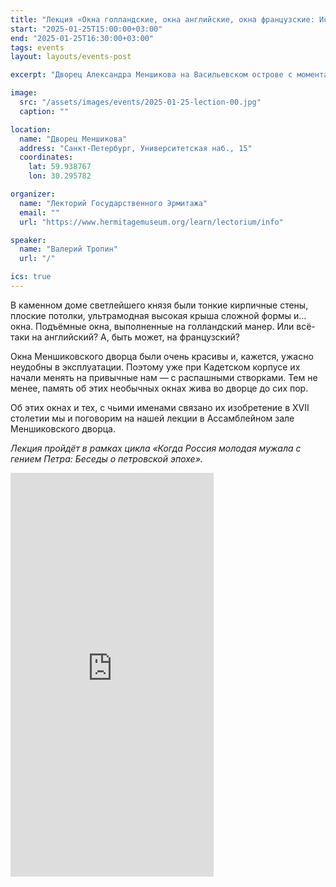 ```yaml
---
title: "Лекция «Окна голландские, окна английские, окна французские: История появления и судьба подъёмных окон дворца Меншикова» во Дворце Меншикова. 25 января 2025 г."
start: "2025-01-25T15:00:00+03:00"
end: "2025-01-25T16:30:00+03:00"
tags: events
layout: layouts/events-post

excerpt: "Дворец Александра Меншикова на Васильевском острове с момента своего строительства был самым-самым: светлейший князь не экономил на материалах и отделке своей петербургской резиденции и не боялся идти на эксперименты. Одним из таких новшеств стали подъёмные окна — новинка, только-только изобретённая в Туманном Альбионе."

image:
  src: "/assets/images/events/2025-01-25-lection-00.jpg"
  caption: ""

location:
  name: "Дворец Меншикова"
  address: "Санкт-Петербург, Университетская наб., 15"
  coordinates:
    lat: 59.938767
    lon: 30.295782

organizer:
  name: "Лекторий Государственного Эрмитажа"
  email: ""
  url: "https://www.hermitagemuseum.org/learn/lectorium/info"

speaker:
  name: "Валерий Тропин"
  url: "/"

ics: true
---
```


<p class="drop-cap">
В каменном доме светлейшего князя были тонкие кирпичные стены, плоские потолки, ультрамодная высокая крыша сложной формы и… окна. Подъёмные окна, выполненные на голландский манер. Или всё-таки на английский? А, быть может, на французский?
</p>

Окна Меншиковского дворца были очень красивы и, кажется, ужасно неудобны в эксплуатации. Поэтому уже при Кадетском корпусе их начали менять на привычные нам — с распашными створками. Тем не менее, память об этих необычных окнах жива во дворце до сих пор.

Об этих окнах и тех, с чьими именами связано их изобретение в XVII столетии мы и поговорим на нашей лекции в Ассамблейном зале Меншиковского дворца.

_Лекция пройдёт в рамках цикла «Когда Россия молодая мужала с гением Петра: Беседы о петровской эпохе»._

<div class="video-frame">
<iframe src="https://vkvideo.ru/video_ext.php?oid=-83523036&id=456239558&hd=2&autoplay=1" width="325" height="646" style="background-color: #000" allow="autoplay; encrypted-media; fullscreen; picture-in-picture; screen-wake-lock;" frameborder="0" allowfullscreen></iframe>
</div>

